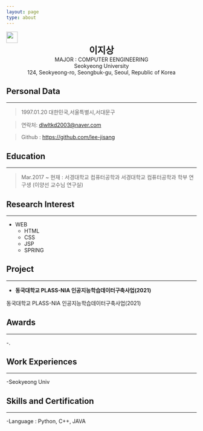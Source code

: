 ```yaml
---
layout: page
type: about
---
```


<img width="30px" src="https://media.tenor.com/images/3b388fe03da271d2674faf85eb7c3fcd/tenor.gif" />
<center>
<span style=
"font-size:170%;
font-weight:bold">
이지상
</span>
</center>

<center>MAJOR : COMPUTER EENGINEERING</center>

<center>Seokyeong University</center>

<center>124, Seokyeong-ro, Seongbuk-gu, Seoul, Republic of Korea</center>

## Personal Data
---
> 1997.01.20 대한민국,서울특별시,서대문구

> 연락처: dlwltkd2003@naver.com

> Github : <a href="https://github.com/lee-jisang">https://github.com/lee-jisang</a>


## Education
---
> Mar.2017 ~ 현재 : 서경대학교 컴퓨터공학과
> 서경대학교 컴퓨터공학과 학부 연구생 (이양선 교수님 연구실)


## Research Interest
---

* WEB
    + HTML
    + CSS
    + JSP
    + SPRING

## Project
---

* **동국대학교 PLASS-NIA 인공지능학습데이터구축사업(2021)**

동국대학교 PLASS-NIA 인공지능학습데이터구축사업(2021)

## Awards
---
-.
## Work Experiences
---
-Seokyeong Univ

## Skills and Certification
---
-Language : Python, C++, JAVA




